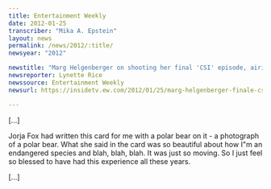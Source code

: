 ```yaml
---
title: Entertainment Weekly
date: 2012-01-25
transcriber: "Mika A. Epstein"
layout: news
permalink: /news/2012/:title/
newsyear: "2012"

newstitle: "Marg Helgenberger on shooting her final 'CSI' episode, airing tonight: 'Really intense'  "
newsreporter: Lynette Rice
newssource: Entertainment Weekly
newsurl: https://insidetv.ew.com/2012/01/25/marg-helgenberger-finale-csi/

---
```


[...]

Jorja Fox had written this card for me with a polar bear on it - a photograph of a polar bear. What she said in the card was so beautiful about how I"m an endangered species and blah, blah, blah. It was just so moving. So I just feel so blessed to have had this experience all these years.

[...]
